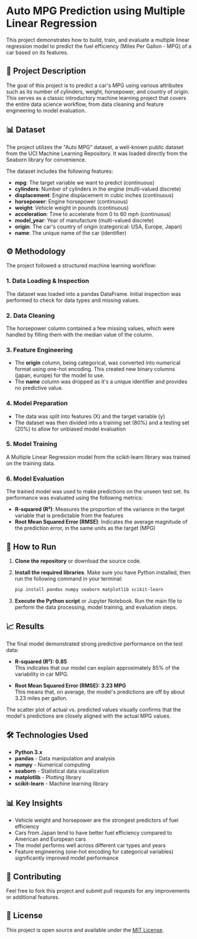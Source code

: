 # Auto MPG Prediction using Multiple Linear Regression

This project demonstrates how to build, train, and evaluate a multiple linear regression model to predict the fuel efficiency (Miles Per Gallon - MPG) of a car based on its features.

## 📝 Project Description

The goal of this project is to predict a car's MPG using various attributes such as its number of cylinders, weight, horsepower, and country of origin. This serves as a classic introductory machine learning project that covers the entire data science workflow, from data cleaning and feature engineering to model evaluation.

## 📊 Dataset

The project utilizes the "Auto MPG" dataset, a well-known public dataset from the UCI Machine Learning Repository. It was loaded directly from the Seaborn library for convenience.

The dataset includes the following features:

- **mpg**: The target variable we want to predict (continuous)
- **cylinders**: Number of cylinders in the engine (multi-valued discrete)
- **displacement**: Engine displacement in cubic inches (continuous)
- **horsepower**: Engine horsepower (continuous)
- **weight**: Vehicle weight in pounds (continuous)
- **acceleration**: Time to accelerate from 0 to 60 mph (continuous)
- **model_year**: Year of manufacture (multi-valued discrete)
- **origin**: The car's country of origin (categorical: USA, Europe, Japan)
- **name**: The unique name of the car (identifier)

## ⚙️ Methodology

The project followed a structured machine learning workflow:

### 1. Data Loading & Inspection

The dataset was loaded into a pandas DataFrame. Initial inspection was performed to check for data types and missing values.

### 2. Data Cleaning

The horsepower column contained a few missing values, which were handled by filling them with the median value of the column.

### 3. Feature Engineering

- The **origin** column, being categorical, was converted into numerical format using one-hot encoding. This created new binary columns (japan, europe) for the model to use.
- The **name** column was dropped as it's a unique identifier and provides no predictive value.

### 4. Model Preparation

- The data was split into features (X) and the target variable (y)
- The dataset was then divided into a training set (80%) and a testing set (20%) to allow for unbiased model evaluation

### 5. Model Training

A Multiple Linear Regression model from the scikit-learn library was trained on the training data.

### 6. Model Evaluation

The trained model was used to make predictions on the unseen test set. Its performance was evaluated using the following metrics:

- **R-squared (R²)**: Measures the proportion of the variance in the target variable that is predictable from the features
- **Root Mean Squared Error (RMSE)**: Indicates the average magnitude of the prediction error, in the same units as the target (MPG)

## 🚀 How to Run

1. **Clone the repository** or download the source code.

2. **Install the required libraries**. Make sure you have Python installed, then run the following command in your terminal:

   ```bash
   pip install pandas numpy seaborn matplotlib scikit-learn
   ```

3. **Execute the Python script** or Jupyter Notebook. Run the main file to perform the data processing, model training, and evaluation steps.

## 📈 Results

The final model demonstrated strong predictive performance on the test data:

- **R-squared (R²): 0.85**  
  This indicates that our model can explain approximately 85% of the variability in car MPG.

- **Root Mean Squared Error (RMSE): 3.23 MPG**  
  This means that, on average, the model's predictions are off by about 3.23 miles per gallon.

The scatter plot of actual vs. predicted values visually confirms that the model's predictions are closely aligned with the actual MPG values.

## 🛠️ Technologies Used

- **Python 3.x**
- **pandas** - Data manipulation and analysis
- **numpy** - Numerical computing
- **seaborn** - Statistical data visualization
- **matplotlib** - Plotting library
- **scikit-learn** - Machine learning library

## 📊 Key Insights

- Vehicle weight and horsepower are the strongest predictors of fuel efficiency
- Cars from Japan tend to have better fuel efficiency compared to American and European cars
- The model performs well across different car types and years
- Feature engineering (one-hot encoding for categorical variables) significantly improved model performance

## 🤝 Contributing

Feel free to fork this project and submit pull requests for any improvements or additional features.

## 📄 License

This project is open source and available under the [MIT License](LICENSE).
